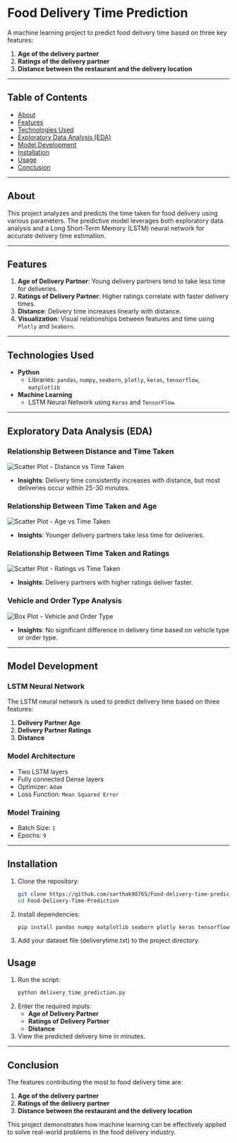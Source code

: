 
#  Food Delivery Time Prediction

A machine learning project to predict food delivery time based on three key features:  
1. **Age of the delivery partner**  
2. **Ratings of the delivery partner**  
3. **Distance between the restaurant and the delivery location**

---

##  Table of Contents
- [About](#about)
- [Features](#features)
- [Technologies Used](#technologies-used)
- [Exploratory Data Analysis (EDA)](#exploratory-data-analysis-eda)
- [Model Development](#model-development)
- [Installation](#installation)
- [Usage](#usage)
- [Conclusion](#conclusion)

---

##  About
This project analyzes and predicts the time taken for food delivery using various parameters. The predictive model leverages both exploratory data analysis and a Long Short-Term Memory (LSTM) neural network for accurate delivery time estimation.

---

##  Features
1. **Age of Delivery Partner**: Young delivery partners tend to take less time for deliveries.
2. **Ratings of Delivery Partner**: Higher ratings correlate with faster delivery times.
3. **Distance**: Delivery time increases linearly with distance.
4. **Visualization**: Visual relationships between features and time using `Plotly` and `Seaborn`.

---

## Technologies Used
- **Python**  
  - Libraries: `pandas`, `numpy`, `seaborn`, `plotly`, `keras`, `tensorflow`, `matplotlib`
- **Machine Learning**  
  - LSTM Neural Network using `Keras` and `TensorFlow`.

---

##  Exploratory Data Analysis (EDA)
### Relationship Between Distance and Time Taken
![Scatter Plot - Distance vs Time Taken](#)  
- **Insights**: Delivery time consistently increases with distance, but most deliveries occur within 25-30 minutes.

### Relationship Between Time Taken and Age
![Scatter Plot - Age vs Time Taken](#)  
- **Insights**: Younger delivery partners take less time for deliveries.

### Relationship Between Time Taken and Ratings
![Scatter Plot - Ratings vs Time Taken](#)  
- **Insights**: Delivery partners with higher ratings deliver faster.

### Vehicle and Order Type Analysis
![Box Plot - Vehicle and Order Type](#)  
- **Insights**: No significant difference in delivery time based on vehicle type or order type.

---

##  Model Development
### LSTM Neural Network
The LSTM neural network is used to predict delivery time based on three features:  
1. **Delivery Partner Age**  
2. **Delivery Partner Ratings**  
3. **Distance**  

### Model Architecture
- Two LSTM layers
- Fully connected Dense layers
- Optimizer: `Adam`
- Loss Function: `Mean Squared Error`

### Model Training
- Batch Size: `1`  
- Epochs: `9`

---

## Installation
1. Clone the repository:
   ```bash
   git clone https://github.com/sarthak98765/Food-delivery-time-prediction.git
   cd Food-Delivery-Time-Prediction

2. Install dependencies:
   ```bash
   pip install pandas numpy matplotlib seaborn plotly keras tensorflow

3. Add your dataset file (deliverytime.txt) to the project directory.

##  Usage
1. Run the script:
   ```bash
   python delivery_time_prediction.py

2. Enter the required inputs:
   - **Age of Delivery Partner**
   - **Ratings of Delivery Partner**
   - **Distance**
3. View the predicted delivery time in minutes.

---

##  Conclusion
The features contributing the most to food delivery time are:
1. **Age of the delivery partner**
2. **Ratings of the delivery partner**
3. **Distance between the restaurant and the delivery location**

This project demonstrates how machine learning can be effectively applied to solve real-world problems in the food delivery industry.
